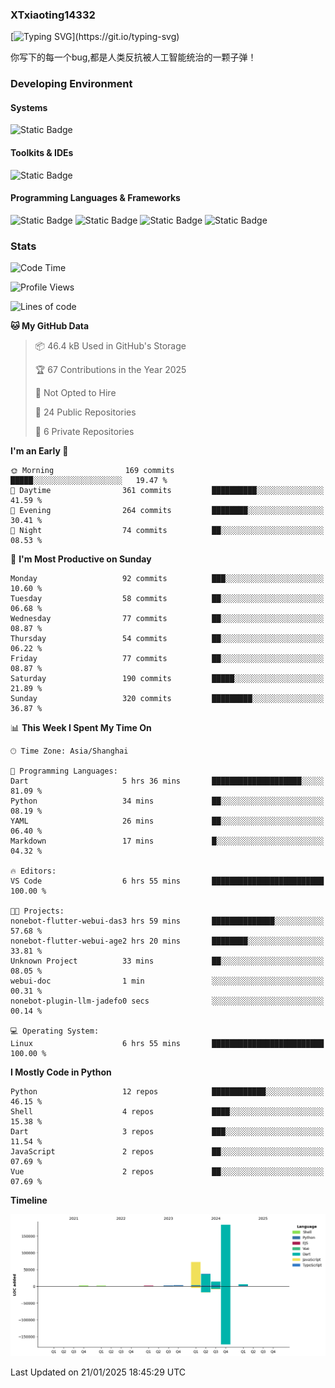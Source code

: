### XTxiaoting14332

[![Typing SVG](https://readme-typing-svg.herokuapp.com?font=JetBrians+Mono&pause=1000&random=false&width=435&lines=Hello+World!)](https://git.io/typing-svg)

你写下的每一个bug,都是人类反抗被人工智能统治的一颗子弹！

### Developing Environment

#### Systems

![Static Badge](https://img.shields.io/badge/Ubuntu-%20?style=flat-square&logo=ubuntu&logoColor=white&color=E34F26)

#### Toolkits & IDEs

![Static Badge](https://img.shields.io/badge/Visual%20Studio%20Code-%20?style=flat-square&logo=visualstudiocode&logoColor=white&color=blue)

#### Programming Languages & Frameworks

![Static Badge](https://img.shields.io/badge/Dart-%20?style=flat-square&logo=dart&logoColor=white&color=0175C2)
![Static Badge](https://img.shields.io/badge/Flutter-%20?style=flat-square&logo=flutter&logoColor=white&color=02569B)
![Static Badge](https://img.shields.io/badge/Python-%20?style=flat-square&logo=python&logoColor=white&color=E7A781)
![Static Badge](https://img.shields.io/badge/Bash%20Shell-%20?style=flat-square&logo=shell&logoColor=white&color=49D868)

### Stats

<!--START_SECTION:waka-->
![Code Time](http://img.shields.io/badge/Code%20Time-264%20hrs%206%20mins-blue)

![Profile Views](http://img.shields.io/badge/Profile%20Views-0-blue)

![Lines of code](https://img.shields.io/badge/From%20Hello%20World%20I%27ve%20Written-323.7%20thousand%20lines%20of%20code-blue)

**🐱 My GitHub Data** 

> 📦 46.4 kB Used in GitHub's Storage 
 > 
> 🏆 67 Contributions in the Year 2025
 > 
> 🚫 Not Opted to Hire
 > 
> 📜 24 Public Repositories 
 > 
> 🔑 6 Private Repositories 
 > 
**I'm an Early 🐤** 

```text
🌞 Morning                169 commits         █████░░░░░░░░░░░░░░░░░░░░   19.47 % 
🌆 Daytime                361 commits         ██████████░░░░░░░░░░░░░░░   41.59 % 
🌃 Evening                264 commits         ████████░░░░░░░░░░░░░░░░░   30.41 % 
🌙 Night                  74 commits          ██░░░░░░░░░░░░░░░░░░░░░░░   08.53 % 
```
📅 **I'm Most Productive on Sunday** 

```text
Monday                   92 commits          ███░░░░░░░░░░░░░░░░░░░░░░   10.60 % 
Tuesday                  58 commits          ██░░░░░░░░░░░░░░░░░░░░░░░   06.68 % 
Wednesday                77 commits          ██░░░░░░░░░░░░░░░░░░░░░░░   08.87 % 
Thursday                 54 commits          ██░░░░░░░░░░░░░░░░░░░░░░░   06.22 % 
Friday                   77 commits          ██░░░░░░░░░░░░░░░░░░░░░░░   08.87 % 
Saturday                 190 commits         █████░░░░░░░░░░░░░░░░░░░░   21.89 % 
Sunday                   320 commits         █████████░░░░░░░░░░░░░░░░   36.87 % 
```


📊 **This Week I Spent My Time On** 

```text
🕑︎ Time Zone: Asia/Shanghai

💬 Programming Languages: 
Dart                     5 hrs 36 mins       ████████████████████░░░░░   81.09 % 
Python                   34 mins             ██░░░░░░░░░░░░░░░░░░░░░░░   08.19 % 
YAML                     26 mins             ██░░░░░░░░░░░░░░░░░░░░░░░   06.40 % 
Markdown                 17 mins             █░░░░░░░░░░░░░░░░░░░░░░░░   04.32 % 

🔥 Editors: 
VS Code                  6 hrs 55 mins       █████████████████████████   100.00 % 

🐱‍💻 Projects: 
nonebot-flutter-webui-das3 hrs 59 mins       ██████████████░░░░░░░░░░░   57.68 % 
nonebot-flutter-webui-age2 hrs 20 mins       ████████░░░░░░░░░░░░░░░░░   33.81 % 
Unknown Project          33 mins             ██░░░░░░░░░░░░░░░░░░░░░░░   08.05 % 
webui-doc                1 min               ░░░░░░░░░░░░░░░░░░░░░░░░░   00.31 % 
nonebot-plugin-llm-jadefo0 secs              ░░░░░░░░░░░░░░░░░░░░░░░░░   00.14 % 

💻 Operating System: 
Linux                    6 hrs 55 mins       █████████████████████████   100.00 % 
```

**I Mostly Code in Python** 

```text
Python                   12 repos            ████████████░░░░░░░░░░░░░   46.15 % 
Shell                    4 repos             ████░░░░░░░░░░░░░░░░░░░░░   15.38 % 
Dart                     3 repos             ███░░░░░░░░░░░░░░░░░░░░░░   11.54 % 
JavaScript               2 repos             ██░░░░░░░░░░░░░░░░░░░░░░░   07.69 % 
Vue                      2 repos             ██░░░░░░░░░░░░░░░░░░░░░░░   07.69 % 
```



**Timeline**

![Lines of Code chart](https://raw.githubusercontent.com/XTxiaoting14332/XTxiaoting14332/main/assets/bar_graph.png)


 Last Updated on 21/01/2025 18:45:29 UTC
<!--END_SECTION:waka-->